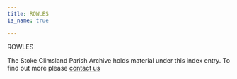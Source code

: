 ```yaml
---
title: ROWLES
is_name: true

---
```


ROWLES


The Stoke Climsland Parish Archive holds material under this index entry. To find out more please [contact us](/contact/)
